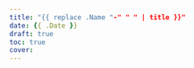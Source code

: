 ```yaml
---
title: "{{ replace .Name "-" " " | title }}"
date: {{ .Date }}
draft: true
toc: true
cover: 
---
```

